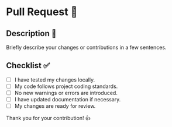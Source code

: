 # Pull Request 🚀

## Description 📝

Briefly describe your changes or contributions in a few sentences.

## Checklist ✅

- [ ] I have tested my changes locally.
- [ ] My code follows project coding standards.
- [ ] No new warnings or errors are introduced.
- [ ] I have updated documentation if necessary.
- [ ] My changes are ready for review.

Thank you for your contribution! 👍
